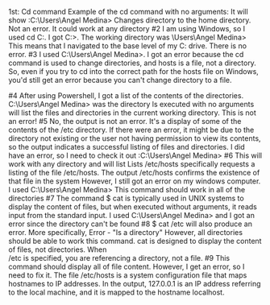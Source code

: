 1st: Cd command 
Example of the cd command with no arguments: It will show :C:\Users\Angel Medina>
Changes directory to the home directory. Not an error. It could work at any directory
#2
I am using Windows, so I used cd C:\. I got C:\>. 
The working directory was \Users\Angel Medina>
This means that I navigated to the base level of my C: drive. There is no error.
#3 
 I used C:\Users\Angel Medina>. I got an error because the cd command is used to change directories, 
and hosts is a file, not a directory. So, even if you try to cd into the correct path for the hosts file on Windows, 
you'd still get an error because you can't change directory to a file.

#4 
After using Powershell, I got a list of the contents of the directories. C:\Users\Angel Medina> was the directory
ls executed with no arguments will list the files and directories in the current working directory.
This is not an error!
#5
No, the output is not an error. It's a display of some of the contents of the /etc directory. If there were an error,
it might be due to the directory not existing or the user not having permission to view its contents, 
so the output indicates a successful listing of files and directories. I did have an error, so I need to check it out
:C:\Users\Angel Medina>
#6 
This will work with any directory and will list Lists /etc/hosts 
specifically requests a listing of the file /etc/hosts. 
The output /etc/hosts confirms the existence of that file in the system
However, I still got an error on my windows computer. I used C:\Users\Angel Medina>
This command should work in all of the directories
#7
The command $ cat is typically used in UNIX systems to display the content of files, 
but when executed without arguments, it reads input from the standard input.
I used C:\Users\Angel Medina> and I got an error since the directory can't be found
#8 
$ cat /etc will also produce an error. More specifically, Error - "Is a directory"
However, all directories should be able to work this command. 
cat is designed to display the content of files, not directories. When  
/etc is specified, you are referencing a directory, not a file. 
#9
This command should display all of file content. However, I 
get an error, so I need to fix it. The file /etc/hosts is a system 
configuration file that maps hostnames to IP addresses. 
In the output, 127.0.0.1 is an IP address referring to the local machine, 
and it is mapped to the hostname localhost.


